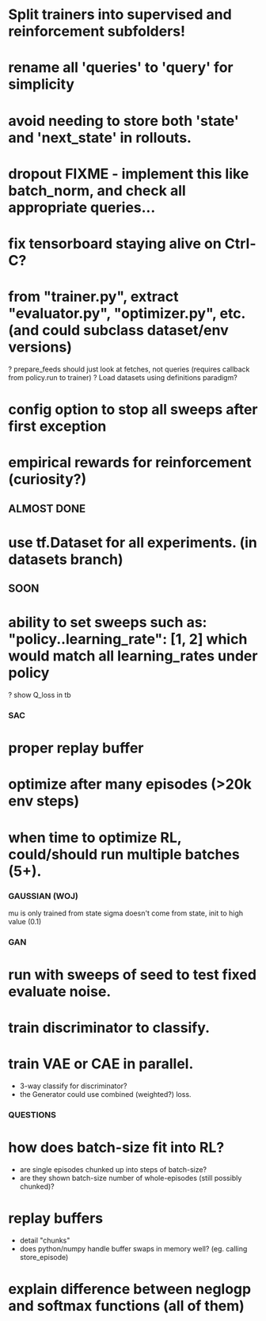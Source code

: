 # Split trainers into supervised and reinforcement subfolders!
# rename all 'queries' to 'query' for simplicity
# avoid needing to store both 'state' and 'next_state' in rollouts.

# dropout  FIXME - implement this like batch_norm, and check all appropriate queries...
# fix tensorboard staying alive on Ctrl-C?
# from "trainer.py", extract "evaluator.py", "optimizer.py", etc.  (and could subclass dataset/env versions)
? prepare_feeds should just look at fetches, not queries (requires callback from policy.run to trainer)
? Load datasets using definitions paradigm?
# config option to stop all sweeps after first exception
# empirical rewards for reinforcement (curiosity?)


## ALMOST DONE
# use tf.Dataset for all experiments. (in datasets branch)


## SOON

# ability to set sweeps such as: "policy..learning_rate": [1, 2]  which would match all learning_rates under policy
? show Q_loss in tb


### SAC

# proper replay buffer
# optimize after many episodes   (>20k env steps)
# when time to optimize RL, could/should run multiple batches (5+).


### GAUSSIAN (WOJ)

mu is only trained from state
sigma doesn't come from state, init to high value (0.1)


### GAN

# run with sweeps of seed to test fixed evaluate noise.
# train discriminator to classify.
# train VAE or CAE in parallel.
  * 3-way classify for discriminator?
  * the Generator could use combined (weighted?) loss.


### QUESTIONS

# how does batch-size fit into RL?
  * are single episodes chunked up into steps of batch-size?
  * are they shown batch-size number of whole-episodes (still possibly chunked)?
# replay buffers
  * detail "chunks"
  * does python/numpy handle buffer swaps in memory well?  (eg. calling store_episode)
# explain difference between neglogp and softmax functions (all of them)
